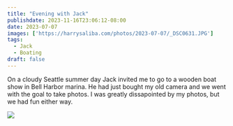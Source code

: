```yaml
---
title: "Evening with Jack"
publishdate: 2023-11-16T23:06:12-08:00
date: 2023-07-07
images: ['https://harrysaliba.com/photos/2023-07-07/_DSC0631.JPG']
tags:
  - Jack
  - Boating
draft: false
---
```


On a cloudy Seattle summer day Jack invited me to go to a wooden boat show in Bell Harbor marina.  He had just bought my old camera and we went with the goal to take photos.  I was greatly dissapointed by my photos, but we had fun either way.

![](https://harrysaliba.com/photos/2023-07-07/_DSC0626.JPG)